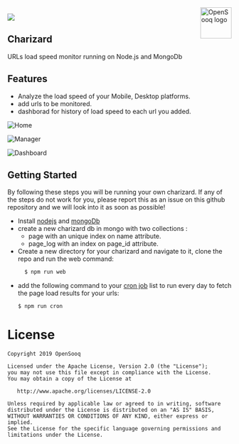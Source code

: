 <a href="https://opensooq.com/">
    <img src="https://opensooqui2.os-cdn.com/os_web/desktop/opensooq-logo.svg" alt="OpenSooq logo" title="OpenSooq" align="right" height="70" />
</a>


![](https://img.pokemondb.net/artwork/large/charizard.jpg)
## Charizard

URLs load speed monitor running on Node.js and MongoDb

## Features

* Analyze the load speed of your Mobile, Desktop platforms.
* add urls to be monitored.
* dashborad for history of load speed to each url you added.

![Home](https://i.imgur.com/fT0cUfU.jpg)

![Manager](https://i.imgur.com/qzimEsP.jpg)

![Dashboard](https://i.imgur.com/eyFRDCL.jpg)


## Getting Started

By following these steps you will be running your own charizard. If any of the steps do not work for you, please report this as an issue on this github repository and we will look into it as soon as possible!

* Install [nodejs](http://nodejs.org/download/) and [mongoDb](https://docs.mongodb.com/manual/installation/)
* create a new charizard db in mongo with two collections :
  * page with an unique index on name attribute.
  * page_log with an index on page_id attribute.
* Create a new directory for your charizard and navigate to it, clone the repo and run the web command:
  ```bash
    $ npm run web 
  ```
* add the following command to your [cron job](https://www.cyberciti.biz/faq/how-do-i-add-jobs-to-cron-under-linux-or-unix-oses/) list to run every day to fetch the page load results for your urls:
    ```bash
    $ npm run cron 
  ```
  
  

# License

```
Copyright 2019 OpenSooq

Licensed under the Apache License, Version 2.0 (the "License");
you may not use this file except in compliance with the License.
You may obtain a copy of the License at

   http://www.apache.org/licenses/LICENSE-2.0

Unless required by applicable law or agreed to in writing, software
distributed under the License is distributed on an "AS IS" BASIS,
WITHOUT WARRANTIES OR CONDITIONS OF ANY KIND, either express or implied.
See the License for the specific language governing permissions and
limitations under the License.

